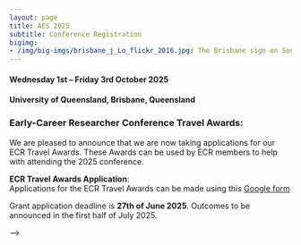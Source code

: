 ```yaml
---
layout: page
title: AES 2025
subtitle: Conference Registration
bigimg:
- /img/big-imgs/brisbane_j_Lo_flickr_2016.jpg: The Brisbane sign on South Bank (J Lo Photography, 2016)
---
```


#### Wednesday 1st – Friday 3rd October 2025

#### University of Queensland, Brisbane, Queensland

### Early-Career Researcher Conference Travel Awards:

We are pleased to announce that we are now taking applications for our ECR Travel Awards. These Awards can be used by ECR members to help with attending the 2025 conference.

**ECR Travel Awards Application**:  
Applications for the ECR Travel Awards can be made using this [Google form](https://docs.google.com/forms/d/1a1onZeScuMqhuLvTXiPL8-1XwBi77T0weblFWMzIUwM/edit)

Grant application deadline is **27th of June 2025**. Outcomes to be announced in the first half of July 2025.

<!-- **ECR Travel Grant Application: is now closed and outcomes have been announced on 15th July 2024** -->
<!-- **ECR Travel Grant Application: is now closed (https://docs.google.com/forms/d/e/1FAIpQLSc1LSWLEWcr07CQNUcUjWHq5glFQgpYwQcFzWSSM0hpNd4Guw/viewform)** -->

<!-- Eligibility:
* Must be a student or postdoc/early career researcher   -->
<!-- Funds will be allocated on a needs basis by the committee, to assist as many applicants as possible. Please indicate where you will be travelling from, and the approximate out-of-pocket expense anticipated. Applications close on June 24th 2024. Outcomes to have been announced  -->

<!-- ### Conference registration:

**Registration now open: [Register here](https://aes.corsizio.com/event/6696f536e5982b343eafeb08)

Talk submission will follow. As in previous years, for talk presentations we do not request an abstract on application, only a title. All talks will be scheduled, and we encourage especially ECRs to apply. We hope to run tag-team presentations again, as well as the usual standard and flash talk options.   -->
<!-- 
#### Registration fees 

All registration fees are in Australian dollars and are inclusive of GST. Early bird **extended** to 7th November 2024.

[Register for the conference](https://aes.corsizio.com/event/6696f536e5982b343eafeb08)

![](/img/aes2024/2024_prices.png)

**_In person registration includes_**: Welcome drinks, conference activities, morning tea, lunch, and afternoon tea.  

**_Online registration includes_**: online access to conference activities, and the opportunity to present your work.   -->

<!-- 
#### Presentations

When you register, please indicate whether you would like to present. These will be your options:  

- No talk, I am happy just listening to some really amazing talks  

- Flash talk (3 mins), I’ve got some super neat stuff to tell you and it won’t take me that long  

- Standard talk (10 mins + 3 mins for question), my research is so cool, you won’t be able to shut me up  

- Tag-team talk\* (45 mins including questions), not only am I awesome, my whole team is awesome and we all really want to tell you about what we’re doing  

\*Tag-team talks are talks given by several members of the same research group (4 - 5), talking about related research topics that can be told as a whole story. -->

<!-- #### Accomodation 

See this [page](/accommodation/) for details.

#### Equity and Inclusion

We are really keen to create an open and friendly atmosphere where everyone feels welcome. We understand that conferences are not equally accessible to everyone, and we are aiming to be as inclusive as possible.

With this in mind,

-	We are looking into options of making a **parent/child friendly** conference, if you would like to bring your children, please indicate this when you register.

-	We will be providing **travel grants** to those in need. If you would like to be considered for one of these travel grants please indicate this when you register. 

-	We will have **online options available** for those who cannot attend in person. 

If you feel that there is anything else we can do that would make you feel more comfortable attending AES2023, please get in touch, we are very open to suggestions.

Any questions please send us an email: ausevolutionsociety@gmail.com   --> -->

